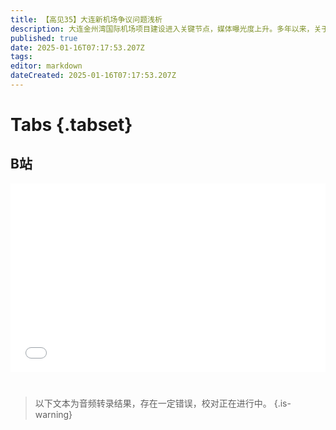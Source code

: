 ```yaml
---
title: 【高见35】大连新机场争议问题浅析
description: 大连金州湾国际机场项目建设进入关键节点，媒体曝光度上升。多年以来，关于这座世界最大规模海上机场，一直存在争议。新机场是否应当建设？是否应当填海？是否有必要做到这么大规模？规划设计存在哪些问题？本期视频将对这几个问题进行浅析。
published: true
date: 2025-01-16T07:17:53.207Z
tags: 
editor: markdown
dateCreated: 2025-01-16T07:17:53.207Z
---
```


# Tabs {.tabset}

## B站

<div style="position: relative; padding: 30% 45%;">
<iframe style="position: absolute; width: 100%; height: 100%; left: 0; top: 0;" src="//player.bilibili.com/player.html?&bvid=BV11ucBe5EQd&page=1&as_wide=1&high_quality=1&danmaku=1&autoplay=0" scrolling="no" border="0" frameborder="no" framespacing="0" allowfullscreen="true"></iframe>
</div>


#

> 以下文本为音频转录结果，存在一定错误，校对正在进行中。
{.is-warning}